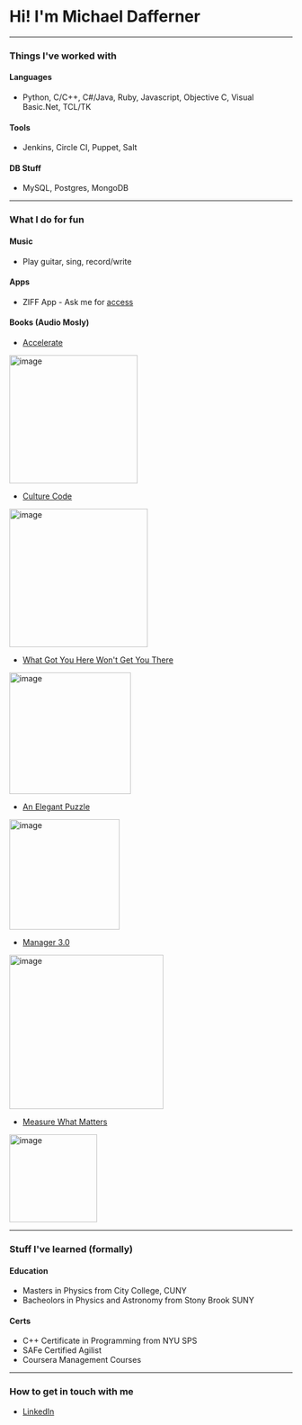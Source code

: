 # Hi! I'm Michael Dafferner
---
### Things I've worked with

#### Languages
- Python, C/C++, C#/Java, Ruby, Javascript, Objective C, Visual Basic.Net, TCL/TK

#### Tools
- Jenkins, Circle CI, Puppet, Salt

#### DB Stuff
- MySQL, Postgres, MongoDB

---

### What I do for fun
#### Music
- Play guitar, sing, record/write

#### Apps
- ZIFF App - Ask me for [access](https://github.com/mdaffern/ziff)

#### Books (Audio Mosly)
- [Accelerate](https://www.amazon.com/Accelerate-Software-Performing-Technology-Organizations/dp/1942788339/ref=asc_df_1942788339/?tag=hyprod-20&linkCode=df0&hvadid=312060980065&hvpos=&hvnetw=g&hvrand=5841425191706427722&hvpone=&hvptwo=&hvqmt=&hvdev=c&hvdvcmdl=&hvlocint=&hvlocphy=1027028&hvtargid=pla-446149606248&psc=1)

<img width="228" alt="image" src="https://user-images.githubusercontent.com/3236055/173084170-bb7fe93a-b590-4243-b316-2e5fd5d41258.png">

- [Culture Code](https://www.amazon.com/The-Culture-Code-Daniel-Coyle-audiobook/dp/B077B1WF85/ref=sr_1_1?crid=YAL5M5QPSGVO&keywords=Culture+code&qid=1654869958&s=books&sprefix=culture+code%2Cstripbooks%2C83&sr=1-1) 

<img width="246" alt="image" src="https://user-images.githubusercontent.com/3236055/173084228-0684827e-f28a-465f-b2c9-c6e20f9644b0.png">

- [What Got You Here Won't Get You There](https://www.amazon.com/What-Got-Here-Wont-There/dp/B00F6HD838/ref=sr_1_2?crid=12ACLD2A5WC96&keywords=What+got+you+here+won%27t+get+you+there&qid=1654870036&sprefix=what+got+you+here+won%27t+get+you+there%2Caps%2C140&sr=8-2) 

<img width="216" alt="image" src="https://user-images.githubusercontent.com/3236055/173084291-9f93d3c0-e7b9-4967-9527-fc08c580af7e.png">

- [An Elegant Puzzle](https://www.amazon.com/Elegant-Puzzle-Systems-Engineering-Management/dp/B07SH1DXXM/ref=sr_1_1?crid=1B58DOJ8T8WWE&keywords=an+elegant+puzzle+systems+of+engineering+management&qid=1654870160&s=audible&sprefix=An+Elegant+Puzzle%2Caudible%2C69&sr=1-1) 

<img width="196" alt="image" src="https://user-images.githubusercontent.com/3236055/173084350-223770c9-b7e6-46fa-aabc-e79f3a043a9d.png">

- [Manager 3.0](https://www.amazon.com/Manager-30-audiobook/dp/B00CX9MXBA/ref=sr_1_1?crid=3K6YHTKSA26SL&keywords=Manager+3.0&qid=1654870108&sprefix=manager+3.0%2Caps%2C92&sr=8-1)

<img width="274" alt="image" src="https://user-images.githubusercontent.com/3236055/173084386-ebedaf77-7286-4e18-aebf-712cbd6db95e.png">

- [Measure What Matters](https://www.amazon.com/Measure-What-Matters-audiobook/dp/B07BMJ4L1S/ref=sr_1_1?crid=2ZRU36PZX5SZ4&keywords=Measure+what+matters&qid=1654870420&s=audible&sprefix=measure+what+matter%2Caudible%2C267&sr=1-1)

<img width="156" alt="image" src="https://user-images.githubusercontent.com/3236055/173084986-f4bdf225-916b-4c34-97f8-caada94663b8.png">

---
### Stuff I've learned (formally)
#### Education
- Masters in Physics from City College, CUNY
- Bacheolors in Physics and Astronomy from Stony Brook SUNY

#### Certs
- C++ Certificate in Programming from NYU SPS 
- SAFe Certified Agilist
- Coursera Management Courses

---
### How to get in touch with me
- [LinkedIn](https://www.linkedin.com/in/michael-dafferner-09034a5/)
<!--
**mdaffern/mdaffern** is a ✨ _special_ ✨ repository because its `README.md` (this file) appears on your GitHub profile.

Here are some ideas to get you started:

- 🔭 I’m currently working on ...
- 🌱 I’m currently learning ...
- 👯 I’m looking to collaborate on ...
- 🤔 I’m looking for help with ...
- 💬 Ask me about ...
- 📫 How to reach me: ...
- 😄 Pronouns: ...
- ⚡ Fun fact: ...
-->
